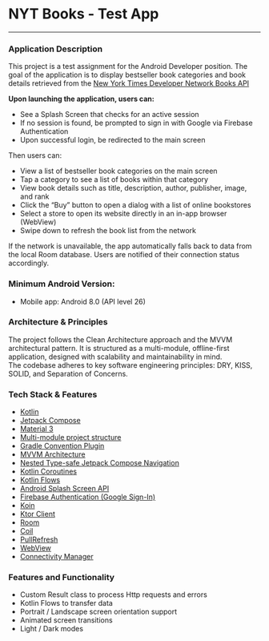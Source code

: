 # NYT Books - Test App

---

### Application Description

This project is a test assignment for the Android Developer position.
The goal of the application is to display bestseller book categories and book details retrieved from
the [New York Times Developer Network Books API](https://developer.nytimes.com/)

**Upon launching the application, users can:**

- See a Splash Screen that checks for an active session
- If no session is found, be prompted to sign in with Google via Firebase Authentication
- Upon successful login, be redirected to the main screen

Then users can:

- View a list of bestseller book categories on the main screen
- Tap a category to see a list of books within that category
- View book details such as title, description, author, publisher, image, and rank
- Click the “Buy” button to open a dialog with a list of online bookstores
- Select a store to open its website directly in an in-app browser (WebView)
- Swipe down to refresh the book list from the network

If the network is unavailable, the app automatically falls back to data from the local Room
database.
Users are notified of their connection status accordingly.

### Minimum Android Version:

- Mobile app: Android 8.0 (API level 26)

### Architecture & Principles

The project follows the Clean Architecture approach and the MVVM architectural pattern.
It is structured as a multi-module, offline-first application, designed with scalability and
maintainability in mind.  
The codebase adheres to key software engineering principles: DRY, KISS, SOLID, and Separation of
Concerns.

### Tech Stack & Features

- [Kotlin](https://kotlinlang.org/docs/android-overview.html#)
- [Jetpack Compose](https://developer.android.com/develop/ui/compose/documentation)
- [Material 3](https://developer.android.com/develop/ui/compose/designsystems/material3)
- [Multi-module project structure](https://developer.android.com/topic/modularization)
- [Gradle Convention Plugin](https://docs.gradle.org/current/userguide/plugins.html)
- [MVVM Architecture](https://developer.android.com/topic/architecture)
- [Nested Type-safe Jetpack Compose Navigation](https://developer.android.com/develop/ui/compose/navigation)
- [Kotlin Coroutines](https://kotlinlang.org/docs/coroutines-overview.html#)
- [Kotlin Flows](https://kotlinlang.org/api/kotlinx.coroutines/kotlinx-coroutines-core/kotlinx.coroutines.flow/-flow/#)
- [Android Splash Screen API](https://developer.android.com/develop/ui/views/launch/splash-screen)
- [Firebase Authentication (Google Sign-In)](https://firebase.google.com/docs/auth/android/google-signin)
- [Koin](https://insert-koin.io/docs/quickstart/android/)
- [Ktor Client](https://ktor.io/docs/welcome.html)
- [Room](https://developer.android.com/jetpack/androidx/releases/room)
- [Coil](https://coil-kt.github.io/coil/)
- [PullRefresh](https://developer.android.com/develop/ui/compose/components/pull-to-refresh)
- [WebView](https://developer.android.com/develop/ui/views/layout/webapps/webview)
- [Connectivity Manager](https://developer.android.com/training/monitoring-device-state/connectivity-status-type)

### Features and Functionality

- Custom Result class to process Http requests and errors
- Kotlin Flows to transfer data
- Portrait / Landscape screen orientation support
- Animated screen transitions
- Light / Dark modes
